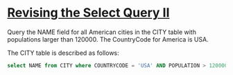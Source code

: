 # [Revising the Select Query II](https://www.hackerrank.com/challenges/revising-the-select-query-2/problem?isFullScreen=true)

Query the NAME field for all American cities in the CITY table with populations larger than 120000. The CountryCode for America is USA.

The CITY table is described as follows:


```sql
select NAME from CITY where COUNTRYCODE = 'USA' AND POPULATION > 120000;
```